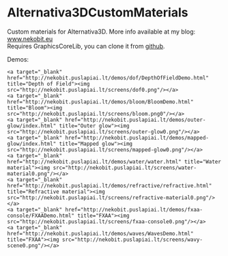 Alternativa3DCustomMaterials
============================

Custom materials for Alternativa3D. More info available at my blog: www.nekobit.eu
<br />
Requires GraphicsCoreLib, you can clone it from <a href="https://github.com/graphicscore/graphicscorelib">github</a>.

Demos:

<div>
		
	<a target="_blank" href="http://nekobit.puslapiai.lt/demos/dof/DepthOfFieldDemo.html" title="Depth of Field"><img src="http://nekobit.puslapiai.lt/screens/dof0.png"/></a>
	<a target="_blank" href="http://nekobit.puslapiai.lt/demos/bloom/BloomDemo.html" title="Bloom"><img src="http://nekobit.puslapiai.lt/screens/bloom.png0"/></a>
	<a target="_blank" href="http://nekobit.puslapiai.lt/demos/outer-glow/index.html" title="Outer glow"><img src="http://nekobit.puslapiai.lt/screens/outer-glow0.png"/></a>
	<a target="_blank" href="http://nekobit.puslapiai.lt/demos/mapped-glow/index.html" title="Mapped glow"><img src="http://nekobit.puslapiai.lt/screens/mapped-glow0.png"/></a>
	<a target="_blank" href="http://nekobit.puslapiai.lt/demos/water/water.html" title="Water material"><img src="http://nekobit.puslapiai.lt/screens/water-material0.png"/></a>
	<a target="_blank" href="http://nekobit.puslapiai.lt/demos/refractive/refractive.html" title="Refractive material"><img src="http://nekobit.puslapiai.lt/screens/refractive-material0.png"/></a>
	<a target="_blank" href="http://nekobit.puslapiai.lt/demos/fxaa-console/FXAADemo.html" title="FXAA"><img src="http://nekobit.puslapiai.lt/screens/fxaa-console0.png"/></a>
	<a target="_blank" href="http://nekobit.puslapiai.lt/demos/waves/WavesDemo.html" title="FXAA"><img src="http://nekobit.puslapiai.lt/screens/wavy-scene0.png"/></a>

</div>